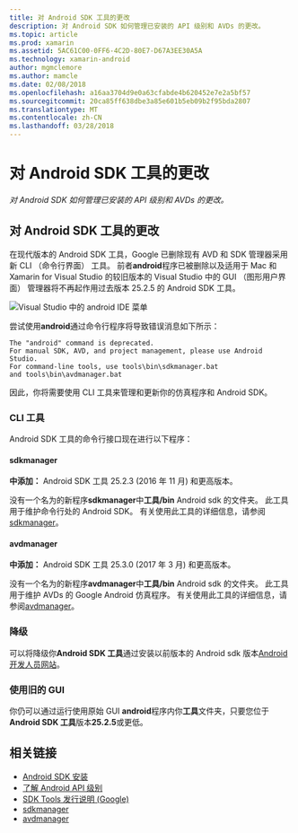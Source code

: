 ```yaml
---
title: 对 Android SDK 工具的更改
description: 对 Android SDK 如何管理已安装的 API 级别和 AVDs 的更改。
ms.topic: article
ms.prod: xamarin
ms.assetid: 5AC61C00-0FF6-4C2D-80E7-D67A3EE30A5A
ms.technology: xamarin-android
author: mgmclemore
ms.author: mamcle
ms.date: 02/08/2018
ms.openlocfilehash: a16aa3704d9e0a63cfabde4b620452e7e2a5bf57
ms.sourcegitcommit: 20ca85ff638dbe3a85e601b5eb09b2f95bda2807
ms.translationtype: MT
ms.contentlocale: zh-CN
ms.lasthandoff: 03/28/2018
---
```

# <a name="changes-to-the-android-sdk-tooling"></a>对 Android SDK 工具的更改

_对 Android SDK 如何管理已安装的 API 级别和 AVDs 的更改。_

## <a name="changes-to--android-sdk-tooling"></a>对 Android SDK 工具的更改

在现代版本的 Android SDK 工具，Google 已删除现有 AVD 和 SDK 管理器采用新 CLI （命令行界面） 工具。 前者**android**程序已被删除以及适用于 Mac 和 Xamarin for Visual Studio 的较旧版本的 Visual Studio 中的 GUI （图形用户界面） 管理器将不再起作用过去版本 25.2.5 的 Android SDK 工具。


![Visual Studio 中的 android IDE 菜单](sdk-cli-tooling-changes-images/android-ide-menu.png)

尝试使用**android**通过命令行程序将导致错误消息如下所示：

```shell
The "android" command is deprecated.
For manual SDK, AVD, and project management, please use Android Studio.
For command-line tools, use tools\bin\sdkmanager.bat
and tools\bin\avdmanager.bat
```

因此，你将需要使用 CLI 工具来管理和更新你的仿真程序和 Android SDK。

### <a name="cli-tools"></a>CLI 工具

Android SDK 工具的命令行接口现在进行以下程序：

#### <a name="sdkmanager"></a>sdkmanager

**中添加：** Android SDK 工具 25.2.3 (2016 年 11 月) 和更高版本。

没有一个名为的新程序**sdkmanager**中**工具/bin** Android sdk 的文件夹。 此工具用于维护命令行处的 Android SDK。 有关使用此工具的详细信息，请参阅[sdkmanager](https://developer.android.com/studio/command-line/sdkmanager.html)。

#### <a name="avdmanager"></a>avdmanager

**中添加：** Android SDK 工具 25.3.0 (2017 年 3 月) 和更高版本。

没有一个名为的新程序**avdmanager**中**工具/bin** Android sdk 的文件夹。 此工具用于维护 AVDs 的 Google Android 仿真程序。 有关使用此工具的详细信息，请参阅[avdmanager](https://developer.android.com/studio/command-line/avdmanager.html)。

### <a name="downgrading"></a>降级

可以将降级你**Android SDK 工具**通过安装以前版本的 Android sdk 版本[Android 开发人员网站](https://developer.android.com/studio/index.html)。

### <a name="using-the-old-gui"></a>使用旧的 GUI

你仍可以通过运行使用原始 GUI **android**程序内你**工具**文件夹，只要您位于**Android SDK 工具**版本**25.2.5**或更低。


## <a name="related-links"></a>相关链接

- [Android SDK 安装](~/android/get-started/installation/android-sdk.md)
- [了解 Android API 级别](~/android/app-fundamentals/android-api-levels.md)
- [SDK Tools 发行说明 (Google)](https://developer.android.com/studio/releases/sdk-tools.html)
- [sdkmanager](https://developer.android.com/studio/command-line/sdkmanager.html)
- [avdmanager](https://developer.android.com/studio/command-line/avdmanager.html)
